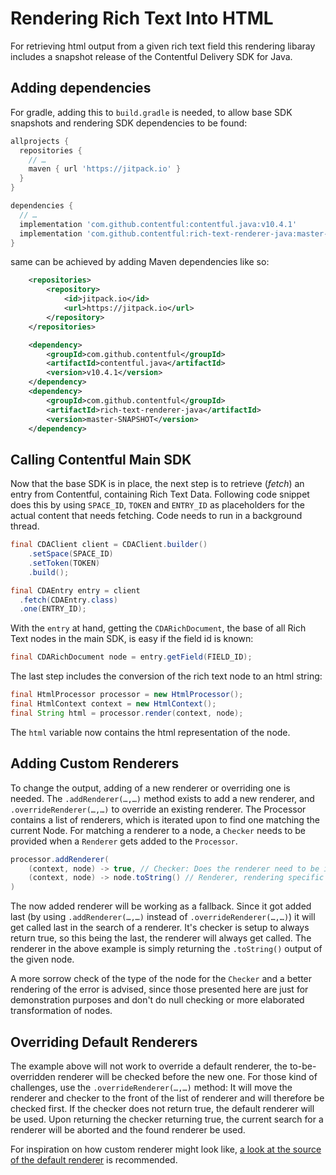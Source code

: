 Rendering Rich Text Into HTML
===================================

For retrieving html output from a given rich text field this rendering libaray includes a snapshot release of the
Contentful Delivery SDK for Java.

Adding dependencies
-------------------

For gradle, adding this to `build.gradle` is needed, to allow base SDK snapshots and rendering SDK
dependencies to be found:

```groovy
allprojects {
  repositories {
    // …
    maven { url 'https://jitpack.io' }
  }
}
```

```groovy
dependencies {
  // …
  implementation 'com.github.contentful:contentful.java:v10.4.1'
  implementation 'com.github.contentful:rich-text-renderer-java:master-SNAPSHOT'
}
```

same can be achieved by adding Maven dependencies like so:

```xml
	<repositories>
		<repository>
		    <id>jitpack.io</id>
		    <url>https://jitpack.io</url>
		</repository>
	</repositories>
```

```xml
	<dependency>
	    <groupId>com.github.contentful</groupId>
	    <artifactId>contentful.java</artifactId>
	    <version>v10.4.1</version>
	</dependency>
	<dependency>
	    <groupId>com.github.contentful</groupId>
	    <artifactId>rich-text-renderer-java</artifactId>
	    <version>master-SNAPSHOT</version>
	</dependency>
```

Calling Contentful Main SDK
---------------------------

Now that the base SDK is in place, the next step is to retrieve (_fetch_) an entry from Contentful,
containing Rich Text Data. Following code snippet does this by using `SPACE_ID`, `TOKEN` and
`ENTRY_ID` as placeholders for the actual content that needs fetching. Code needs to run in a background thread.

```java
final CDAClient client = CDAClient.builder()
    .setSpace(SPACE_ID)
    .setToken(TOKEN)
    .build();

final CDAEntry entry = client
  .fetch(CDAEntry.class)
  .one(ENTRY_ID);
```

With the `entry` at hand, getting the `CDARichDocument`, the base of all Rich Text
nodes in the main SDK, is easy if the field id is known:

```java
final CDARichDocument node = entry.getField(FIELD_ID);
```

The last step includes the conversion of the rich text node to an html string:

```java
final HtmlProcessor processor = new HtmlProcessor();
final HtmlContext context = new HtmlContext();
final String html = processor.render(context, node);
```

The `html` variable now contains the html representation of the node.

Adding Custom Renderers
-----------------------

To change the output, adding of a new renderer or overriding one is needed.
The `.addRenderer(…,…)` method exists to add a new renderer, and `.overrideRenderer(…,…)` to override an existing renderer. The
Processor contains a list of renderers, which is iterated upon to find one matching the current
Node. For matching a renderer to a node, a `Checker` needs to be provided when a `Renderer` gets added to the `Processor`.

```java
processor.addRenderer(
    (context, node) -> true, // Checker: Does the renderer need to be invoked?
    (context, node) -> node.toString() // Renderer, rendering specific node.
)
```

The now added renderer will be working as a fallback. Since it got added last (by using `.addRenderer(…,…)` instead of
`.overrideRenderer(…,…)`) it will get called last in the search of a renderer. It's checker is
setup to always return true, so this being the last, the renderer will always get called. The
renderer in the above example is simply returning the `.toString()` output of the given node.

A more sorrow check of the type of the node for the `Checker` and a better rendering of the error
is advised, since those presented here are just for demonstration purposes and don't do null
checking or more elaborated transformation of nodes.

Overriding Default Renderers
----------------------------

The example above will not work to override a default renderer, the to-be-overridden renderer will be checked before
the new one. For those kind of challenges, use the `.overrideRenderer(…,…)` method: It will move the renderer
and checker to the front of the list of renderer and will therefore be checked first. If the checker does not return
true, the default renderer will be used. Upon returning the checker returning true, the current search for a
renderer will be aborted and the found renderer be used.

For inspiration on how custom renderer might look like,
[a look at the source of the default renderer](src/main/java/com/contentful/rich/html/renderer)
 is recommended.